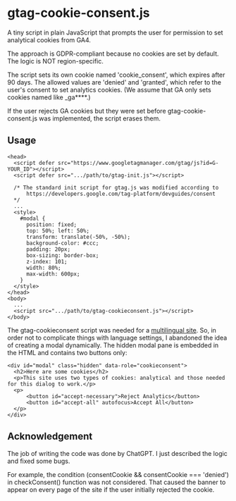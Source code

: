 # gtag-cookie-consent.js
A tiny script in plain JavaScript that prompts the user for permission to set analytical cookies from GA4.

The approach is GDPR-compliant because no cookies are set by default. The logic is NOT region-specific.

The script sets its own cookie named 'cookie_consent', which expires after 90 days. The allowed values are 'denied' and 'granted', which refer to the user's consent to set analytics cookies. (We assume that GA only sets cookies named like _ga****.)

If the user rejects GA cookies but they were set before gtag-cookie-consent.js was implemented, the script erases them.

## Usage
    <head>
      <script defer src="https://www.googletagmanager.com/gtag/js?id=G-YOUR_ID"></script>
      <script defer src=".../path/to/gtag-init.js"></script>
      
      /* The standard init script for gtag.js was modified according to 
          https://developers.google.com/tag-platform/devguides/consent
      */  
      ...
      <style>
        #modal {
          position: fixed;
          top: 50%; left: 50%;
          transform: translate(-50%, -50%);
          background-color: #ccc;
          padding: 20px;
          box-sizing: border-box;
          z-index: 101;
          width: 80%;
          max-width: 600px;
        }
      </style>
    </head>
    <body>
      ...
      <script src=".../path/to/gtag-cookieconsent.js"></script>
    </body>
    
The gtag-cookieconsent script was needed for a [multilingual site](https://do-your-own-seo.com/en/). So, in order not to complicate things with language settings, I abandoned the idea of creating a modal dynamically. The hidden modal pane is embedded in the HTML and contains two buttons only:

    <div id="modal" class="hidden" data-role="cookieconsent">
      <h2>Here are some cookies</h2>
      <p>This site uses two types of cookies: analytical and those needed for this dialog to work.</p>
      <p>
          <button id="accept-necessary">Reject Analytics</button>
          <button id="accept-all" autofocus>Accept All</button>
      </p>
    </div>
    
  ## Acknowledgement
  The job of writing the code was done by ChatGPT. I just described the logic and fixed some bugs. 
  
  For example, the condition (consentCookie && consentCookie === 'denied') in checkConsent() function was not considered. That caused the banner to appear on every page of the site if the user initially rejected the cookie.
